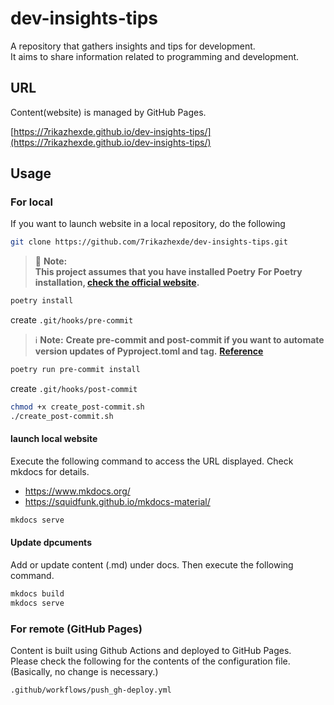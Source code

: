 # dev-insights-tips

A repository that gathers insights and tips for development.<br />
It aims to share information related to programming and development.

## URL

Content(website) is managed by GitHub Pages.

[https://7rikazhexde.github.io/dev-insights-tips/](https://7rikazhexde.github.io/dev-insights-tips/)

## Usage

### For local

If you want to launch website in a local repository, do the following

```bash
git clone https://github.com/7rikazhexde/dev-insights-tips.git
```

> 🚨 **Note:**\
> **This project assumes that you have installed Poetry**
> **For Poetry installation, [check the official website](https://python-poetry.org/docs/#installing-with-the-official-installer).**

```bash
poetry install
```

create `.git/hooks/pre-commit`

> ℹ️ **Note:**
> **Create pre-commit and post-commit if you want to automate version updates of Pyproject.toml and tag.**
> **[Reference](https://github.com/7rikazhexde/trial-test/issues/1)**

```bash
poetry run pre-commit install
```

create `.git/hooks/post-commit`

```bash
chmod +x create_post-commit.sh
./create_post-commit.sh
```

#### launch local website

Execute the following command to access the URL displayed.
Check mkdocs for details.

- https://www.mkdocs.org/
- https://squidfunk.github.io/mkdocs-material/

```bash
mkdocs serve
```

#### Update dpcuments

Add or update content (.md) under docs. Then execute the following command.

```bash
mkdocs build
mkdocs serve
```

### For remote (GitHub Pages)

Content is built using Github Actions and deployed to GitHub Pages.<br />
Please check the following for the contents of the configuration file. (Basically, no change is necessary.)

`.github/workflows/push_gh-deploy.yml`
